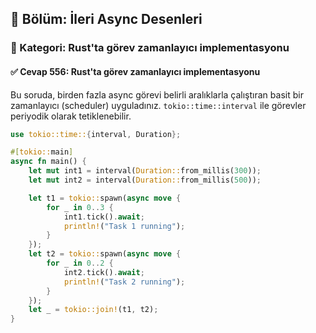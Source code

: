 ## 📘 Bölüm: İleri Async Desenleri  
### 🔹 Kategori: Rust'ta görev zamanlayıcı implementasyonu  
#### ✅ Cevap 556: Rust'ta görev zamanlayıcı implementasyonu

Bu soruda, birden fazla async görevi belirli aralıklarla çalıştıran basit bir zamanlayıcı (scheduler) uyguladınız. `tokio::time::interval` ile görevler periyodik olarak tetiklenebilir.

```rust
use tokio::time::{interval, Duration};

#[tokio::main]
async fn main() {
    let mut int1 = interval(Duration::from_millis(300));
    let mut int2 = interval(Duration::from_millis(500));

    let t1 = tokio::spawn(async move {
        for _ in 0..3 {
            int1.tick().await;
            println!("Task 1 running");
        }
    });
    let t2 = tokio::spawn(async move {
        for _ in 0..2 {
            int2.tick().await;
            println!("Task 2 running");
        }
    });
    let _ = tokio::join!(t1, t2);
}
```
